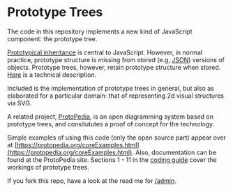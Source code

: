 # Prototype Trees

The code in this repository implements a new kind of JavaScript component: the prototype tree.
 
[Prototypical inheritance](https://protopedia.org/doc/inherit.html) is central to JavaScript. However, in normal practice, prototype structure is missing from stored (e.g, [JSON](https://www.json.org/)) versions of objects. Prototype trees, however, retain prototype structure when stored. [Here](https://medium.com/dailyjs/prototype-trees-as-javascript-components-fad6c8fb4454) is a technical description.

Included is the implementation of prototype trees in general, but also as elaborated for a particular domain: that of representing 2d visual structures via SVG. 

A related project, [ProtoPedia](https://protopedia.org), is  an open diagramming system based on prototype trees, and consitututes a proof of concept for the technology.

Simple examples of using this code (only the open source part) appear over at [https://protopedia.org/coreExamples.html](https://protopedia.org/coreExamples.html).
Also, documentation can be found at the ProtoPedia site. Sections 1 - 11  in the [coding guide](https://protopedia.org/doc/code.html) cover the workings of prototype trees.

If you fork this repo, have a look at the read me for [/admin](../../tree/master/admin).